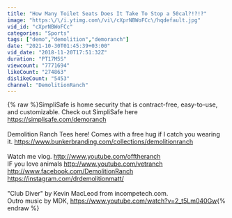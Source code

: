 ```yaml
---
title: "How Many Toilet Seats Does It Take To Stop a 50cal?!?!?"
image: "https:\/\/i.ytimg.com\/vi\/cXprNBWoFCc\/hqdefault.jpg"
vid_id: "cXprNBWoFCc"
categories: "Sports"
tags: ["demo","demolition","demoranch"]
date: "2021-10-30T01:45:39+03:00"
vid_date: "2018-11-20T17:51:32Z"
duration: "PT17M5S"
viewcount: "7771694"
likeCount: "274863"
dislikeCount: "5453"
channel: "DemolitionRanch"
---
```

{% raw %}SimpliSafe is home security that is contract-free, easy-to-use, and customizable. Check out SimpliSafe here <a rel="nofollow" target="blank" href="https://simplisafe.com/demoranch">https://simplisafe.com/demoranch</a><br /><br />Demolition Ranch Tees here! Comes with a free hug if I catch you wearing it. <a rel="nofollow" target="blank" href="https://www.bunkerbranding.com/collections/demolitionranch">https://www.bunkerbranding.com/collections/demolitionranch</a><br /><br />Watch me vlog. <a rel="nofollow" target="blank" href="http://www.youtube.com/offtheranch">http://www.youtube.com/offtheranch</a><br />IF you love animals <a rel="nofollow" target="blank" href="http://www.youtube.com/vetranch">http://www.youtube.com/vetranch</a><br /><a rel="nofollow" target="blank" href="http://www.facebook.com/DemolitionRanch">http://www.facebook.com/DemolitionRanch</a><br /><a rel="nofollow" target="blank" href="https://instagram.com/drdemolitionmatt/">https://instagram.com/drdemolitionmatt/</a><br /><br />&quot;Club Diver&quot; by Kevin MacLeod from incompetech.com.<br />Outro music by MDK, <a rel="nofollow" target="blank" href="https://www.youtube.com/watch?v=2_t5Lm040Gw">https://www.youtube.com/watch?v=2_t5Lm040Gw</a>{% endraw %}
